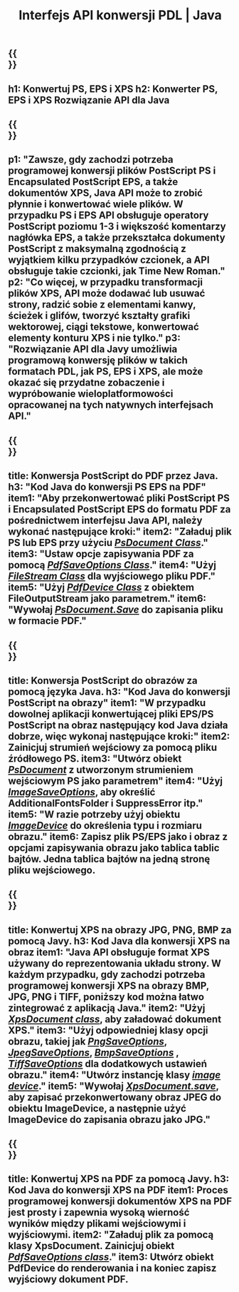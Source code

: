﻿---
translation: true
template: /_templates/_conversion-java.md
title: Interfejs API konwersji PDL | Java
url: /java/conversion/
description: Konwertuj pliki PS, EPS i XPS na pliki PDF i obrazy, w tym BMP, JPG, PNG i TIFF, korzystając z biblioteki Java z funkcją konwersji Aspose.Page PDL.
family: page
platformtag: net
feature: conversion
---

{{<section banner>}}
---
h1: Konwertuj PS, EPS i XPS
h2: Konwerter PS, EPS i XPS Rozwiązanie API dla Java
---

{{<section overview>}}
---
p1: "Zawsze, gdy zachodzi potrzeba programowej konwersji plików PostScript PS i Encapsulated PostScript EPS, a także dokumentów XPS, Java API może to zrobić płynnie i konwertować wiele plików. W przypadku PS i EPS API obsługuje operatory PostScript poziomu 1-3 i większość komentarzy nagłówka EPS, a także przekształca dokumenty PostScript z maksymalną zgodnością z wyjątkiem kilku przypadków czcionek, a API obsługuje takie czcionki, jak Time New Roman."
p2: "Co więcej, w przypadku transformacji plików XPS, API może dodawać lub usuwać strony, radzić sobie z elementami kanwy, ścieżek i glifów, tworzyć kształty grafiki wektorowej, ciągi tekstowe, konwertować elementy konturu XPS i nie tylko."
p3: "Rozwiązanie API dla Javy umożliwia programową konwersję plików w takich formatach PDL, jak PS, EPS i XPS, ale może okazać się przydatne zobaczenie i wypróbowanie wieloplatformowości opracowanej na tych natywnych interfejsach API."
---

{{<section feature1>}}
---
title: Konwersja PostScript do PDF przez Java.
h3: "Kod Java do konwersji PS EPS na PDF"
item1: "Aby przekonwertować pliki PostScript PS i Encapsulated PostScript EPS do formatu PDF za pośrednictwem interfejsu Java API, należy wykonać następujące kroki:"
item2: "Załaduj plik PS lub EPS przy użyciu [*PsDocument Class*](https://reference.aspose.com/page/java/com.aspose.eps/PsDocument)."
item3: "Ustaw opcje zapisywania PDF za pomocą [*PdfSaveOptions Class*](https://reference.aspose.com/page/java/com.aspose.eps.device/PdfSaveOptions)."
item4: "Użyj [*FileStream Class*](https://docs.oracle.com/javase/7/docs/api/java/io/FileOutputStream.html) dla wyjściowego pliku PDF."
item5: "Użyj [*PdfDevice Class*](https://reference.aspose.com/page/java/com.aspose.eps.device/PdfDevice) z obiektem FileOutputStream jako parametrem."
item6: "Wywołaj [*PsDocument.Save*](https://reference.aspose.com/page/java/com.aspose.eps/PsDocument#save-com.aspose.page.Device-com.aspose.page.SaveOptions-) do zapisania pliku w formacie PDF."
---

{{<section feature2>}}
---
title: Konwersja PostScript do obrazów za pomocą języka Java.
h3: "Kod Java do konwersji PostScript na obrazy"
item1: "W przypadku dowolnej aplikacji konwertującej pliki EPS/PS PostScript na obraz następujący kod Java działa dobrze, więc wykonaj następujące kroki:"
item2: Zainicjuj strumień wejściowy za pomocą pliku źródłowego PS.
item3: "Utwórz obiekt [*PsDocument*](https://reference.aspose.com/page/java/com.aspose.eps/psdocument) z utworzonym strumieniem wejściowym PS jako parametrem"
item4: "Użyj [*ImageSaveOptions*](https://reference.aspose.com/page/java/com.aspose.eps.device/imagesaveoptions), aby określić AdditionalFontsFolder i SuppressError itp."
item5: "W razie potrzeby użyj obiektu [*ImageDevice*](https://reference.aspose.com/page/java/com.aspose.eps.device/imagedevice) do określenia typu i rozmiaru obrazu."
item6: Zapisz plik PS/EPS jako i obraz z opcjami zapisywania obrazu jako tablica tablic bajtów. Jedna tablica bajtów na jedną stronę pliku wejściowego.
---


{{<section feature3>}}
---
title: Konwertuj XPS na obrazy JPG, PNG, BMP za pomocą Javy.
h3: Kod Java dla konwersji XPS na obraz
item1: "Java API obsługuje format XPS używany do reprezentowania układu strony. W każdym przypadku, gdy zachodzi potrzeba programowej konwersji XPS na obrazy BMP, JPG, PNG i TIFF, poniższy kod można łatwo zintegrować z aplikacją Java."
item2: "Użyj [*XpsDocument class*](https://reference.aspose.com/page/java/com.aspose.xps/XpsDocument), aby załadować dokument XPS."
item3: "Użyj odpowiedniej klasy opcji obrazu, takiej jak [*PngSaveOptions*](https://reference.aspose.com/page/java/com.aspose.xps.rendering/PngSaveOptions), [*JpegSaveOptions*](https://reference.aspose.com/page/java/com.aspose.xps.rendering/JpegSaveOptions), [*BmpSaveOptions*](https://reference.aspose.com/page/java/com.aspose.xps.rendering/BmpSaveOptions) , [*TiffSaveOptions*](https://reference.aspose.com/page/java/com.aspose.xps.rendering/TiffSaveOptions) dla dodatkowych ustawień obrazu."
item4: "Utwórz instancję klasy [*image device*](https://reference.aspose.com/page/java/com.aspose.xps.rendering/ImageDevice)."
item5: "Wywołaj [*XpsDocument.save*](https://reference.aspose.com/page/java/com.aspose.xps/XpsDocument#save-com.aspose.page.Device-com.aspose.page.SaveOptions-), aby zapisać przekonwertowany obraz JPEG do obiektu ImageDevice, a następnie użyć ImageDevice do zapisania obrazu jako JPG."
---

{{<section feature4>}}
---
title: Konwertuj XPS na PDF za pomocą Javy.
h3: Kod Java do konwersji XPS na PDF
item1: Proces programowej konwersji dokumentów XPS na PDF jest prosty i zapewnia wysoką wierność wyników między plikami wejściowymi i wyjściowymi.
item2: "Załaduj plik za pomocą klasy XpsDocument. Zainicjuj obiekt [*PdfSaveOptions class*](https://reference.aspose.com/page/java/com.aspose.xps.rendering/PdfDevice)."
item3: Utwórz obiekt PdfDevice do renderowania i na koniec zapisz wyjściowy dokument PDF.
---


